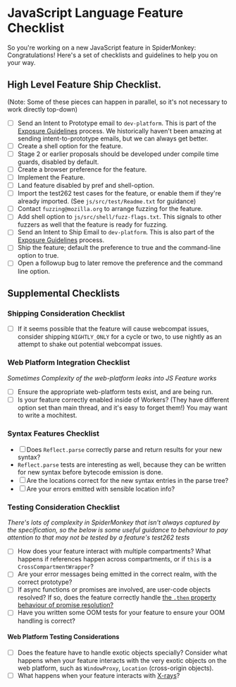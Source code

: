 # JavaScript Language Feature Checklist
So you're working on a new JavaScript feature in SpiderMonkey: Congratulations! Here's a set of checklists and guidelines to help you on your way. 

## High Level Feature Ship Checklist.
(Note: Some of these pieces can happen in parallel, so it's not necessary to
work directly top-down)

-  ☐ Send an Intent to Prototype email to `dev-platform`.  This is part of the
  [Exposure Guidelines](https://wiki.mozilla.org/ExposureGuidelines) process. We
  historically haven't been amazing at sending intent-to-prototype emails, but
  we can always get better. 
-  ☐ Create a shell option for the feature.
-  ☐ Stage 2 or earlier proposals should be developed under compile time guards,
  disabled by default.
-  ☐ Create a browser preference for the feature.
-  ☐ Implement the Feature.
-  ☐ Land feature disabled by pref and shell-option. 
-  ☐ Import the test262 test cases for the feature, or enable them if they're
  already imported.  (See `js/src/test/Readme.txt` for guidance) 
-  ☐ Contact `fuzzing@mozilla.org` to arrange fuzzing for the feature. 
-  ☐ Add shell option to `js/src/shell/fuzz-flags.txt`. This signals to other
  fuzzers as well that the feature is ready for fuzzing. 
-  ☐ Send an Intent to Ship Email to `dev-platform`.  This is also part of the
  [Exposure Guidelines](https://wiki.mozilla.org/ExposureGuidelines) process.
-  ☐ Ship the feature; default the preference to true and the command-line
  option to true.
-  ☐ Open a followup bug to later remove the preference and the command line
  option.


## Supplemental Checklists
### Shipping Consideration Checklist

-  ☐ If it seems possible that the feature will cause webcompat issues,
  consider shipping `NIGHTLY_ONLY` for a cycle or two, to use nightly as an
  attempt to shake out potential webcompat issues. 


### Web Platform Integration Checklist

_Sometimes Complexity of the web-platform leaks into JS Feature works_

-  ☐ Ensure the appropriate web-platform tests exist, and are being run. 
-  ☐ Is your feature correctly enabled inside of Workers? (They have different
  option set than main thread, and it's easy to forget them!) You may want to
  write a mochitest. 

### Syntax Features Checklist

-  ☐ Does `Reflect.parse` correctly parse and return results for your new syntax?
  - `Reflect.parse` tests are interesting as well, because they can be written
    for new syntax before bytecode emission is done.
  -  ☐ Are the locations correct for the new syntax entries in the parse tree?
-  ☐ Are your errors emitted with sensible location info?

### Testing Consideration Checklist

_There's lots of complexity in SpiderMonkey that isn't always captured by the
specification, so the below is some useful guidance to behaviour to pay
attention to that may not be tested by a feature's test262 tests_ 

-  ☐ How does your feature interact with multiple compartments? What happens if
  references happen across compartments, or if `this` is a
  `CrossCompartmentWrapper`? 
-  ☐ Are your error messages being emitted in the correct realm, with the
  correct prototype? 
-  ☐ If async functions or promises are involved, are user-code objects
  resolved? If so, does the feature correctly handle [the `.then` property
  behaviour of promise
  resolution?](https://www.stefanjudis.com/today-i-learned/promise-resolution-with-objects-including-a-then-property/)
-  ☐ Have you written some OOM tests for your feature to ensure your OOM
  handling is correct?

#### Web Platform Testing Considerations
-  ☐ Does the feature have to handle exotic objects specially? Consider what
  happens when your feature interacts with the very exotic objects on the web
  platform, such as `WindowProxy`, `Location` (cross-origin objects).
-  ☐ What happens when your feature interacts with
  [X-rays](/dom/scriptSecurity/xray_vision.rst)?
